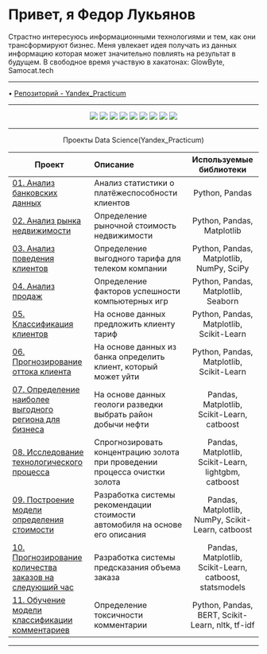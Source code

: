 Привет, я Федор Лукьянов
===============================
Страстно интересуюсь информационными технологиями и тем, как они трансформируют бизнес. Меня увлекает идея получать из данных информацию которая может значительно повлиять на результат в будущем. В свободное время участвую в хакатонах: GlowByte, Samocat.tech

__________________________________________________________________________________________________________________________

• [Репозиторий - Yandex_Practicum](https://github.com/FedorFlowers/Y.P.-1)

__________________________________________________________________________________________________________________________


<p align="center">
  <img src="https://img.shields.io/badge/python-3670A0?style=for-the-badge&logo=python&logoColor=ffdd54" />
  <img src="https://img.shields.io/badge/postgres-%23316192.svg?style=for-the-badge&logo=postgresql&logoColor=white" />
  <img src="https://img.shields.io/badge/Plotly-%233F4F75.svg?style=for-the-badge&logo=plotly&logoColor=white" />
  <img src="https://img.shields.io/badge/SciPy-%230C55A5.svg?style=for-the-badge&logo=scipy&logoColor=%white" />
  <img src="https://img.shields.io/badge/numpy-%23013243.svg?style=for-the-badge&logo=numpy&logoColor=white" />
   <img src="https://img.shields.io/badge/pandas-%23150458.svg?style=for-the-badge&logo=pandas&logoColor=white" />
   <img src="https://img.shields.io/badge/scikit--learn-%23F7931E.svg?style=for-the-badge&logo=scikit-learn&logoColor=white" />
  <img src="https://img.shields.io/badge/Tableau-E97627?style=for-the-badge&logo=Tableau&logoColor=white" />
  <img src="https://img.shields.io/badge/github-%23121011.svg?style=for-the-badge&logo=github&logoColor=white" />
  
</p>

__________________________________________________________________________________________________________________________

<p align="center"> Проекты Data Science(Yandex_Practicum) </p align="center">


| **Проект** | **Описание** | **Используемые библиотеки** |
| -------------------- | :--------------------- |:---------------------------:|
| [01. Анализ банковских данных](https://github.com/FedorFlowers/Y.P.-1/blob/6767128708d4974dd258b4629c2fc6b00e4bfd3e/%D0%98%D1%81%D1%81%D0%BB%D0%B5%D0%B4%D0%BE%D0%B2%D0%B0%D0%BD%D0%B8%D0%B5_%D0%BD%D0%B0%D0%B4%D1%91%D0%B6%D0%BD%D0%BE%D1%81%D1%82%D0%B8_%D0%B7%D0%B0%D1%91%D0%BC%D1%89%D0%B8%D0%BA%D0%BE%D0%B2_%D0%BF%D1%80%D0%BE%D0%B5%D0%BA%D1%82%E2%84%961.ipynb)|Анализ статистики о платёжеспособности клиентов|Python, Pandas|
| [02. Анализ рынка недвижимости](https://github.com/FedorFlowers/Y.P.-1/blob/6767128708d4974dd258b4629c2fc6b00e4bfd3e/%D0%98%D1%81%D1%81%D0%BB%D0%B5%D0%B4%D0%BE%D0%B2%D0%B0%D0%BD%D0%B8%D0%B5_%D0%BE%D0%B1%D1%8A%D0%B5%D0%BA%D1%82%D0%BE%D0%B2_%D0%BD%D0%B5%D0%B4%D0%B2%D0%B8%D0%B6%D0%B8%D0%BC%D0%BE%D1%81%D1%82%D0%B8_%D0%BF%D1%80%D0%BE%D0%B5%D0%BA%D1%82%E2%84%962.ipynb)|Определение рыночной стоимость недвижимости|Python, Pandas, Matplotlib|
| [03. Анализ поведения клиентов](https://github.com/FedorFlowers/Y.P.-1/blob/6767128708d4974dd258b4629c2fc6b00e4bfd3e/%D0%9E%D0%BF%D1%80%D0%B5%D0%B4%D0%B5%D0%BB%D0%B5%D0%BD%D0%B8%D0%B5_%D0%BF%D0%B5%D1%80%D1%81%D0%BF%D0%B5%D0%BA%D1%82%D0%B8%D0%B2%D0%BD%D0%BE%D0%B3%D0%BE_%D1%82%D0%B0%D1%80%D0%B8%D1%84%D0%B0_%D0%B4%D0%BB%D1%8F_%D1%82%D0%B5%D0%BB%D0%B5%D0%BA%D0%BE%D0%BC-%D0%BA%D0%BE%D0%BC%D0%BF%D0%B0%D0%BD%D0%B8%D0%B8_%D0%BF%D1%80%D0%BE%D0%B5%D0%BA%D1%82%E2%84%963.ipynb)|Определение выгодного тарифа для телеком компании|Python, Pandas, Matplotlib, NumPy, SciPy|
| [04. Анализ продаж](https://github.com/FedorFlowers/Y.P.-1/blob/6767128708d4974dd258b4629c2fc6b00e4bfd3e/%D0%9E%D0%BF%D1%80%D0%B5%D0%B4%D0%B5%D0%BB%D0%B5%D0%BD%D0%B8%D0%B5_%D1%83%D1%81%D0%BF%D0%B5%D1%88%D0%BD%D0%BE%D1%81%D1%82%D0%B8_%D0%BA%D0%BE%D0%BC%D0%BF%D1%8C%D1%8E%D1%82%D0%B5%D1%80%D0%BD%D1%8B%D1%85_%D0%B8%D0%B3%D1%80_%D0%BF%D1%80%D0%BE%D0%B5%D0%BA%D1%82%E2%84%964.ipynb)|Определение факторов успешности компьютерных игр|Python, Pandas, Matplotlib, Seaborn|
| [05. Классификация клиентов](https://github.com/FedorFlowers/Y.P.-1/blob/6767128708d4974dd258b4629c2fc6b00e4bfd3e/%D0%A0%D0%B5%D0%BA%D0%BE%D0%BC%D0%B5%D0%BD%D0%B4%D0%B0%D1%86%D0%B8%D1%8F_%D1%82%D0%B0%D1%80%D0%B8%D1%84%D0%BE%D0%B2.ipynb)|На основе данных предложить клиенту тариф|Python, Pandas, Matplotlib, Scikit-Learn|
| [06. Прогнозирование оттока клиента](https://github.com/FedorFlowers/Y.P.-1/blob/6767128708d4974dd258b4629c2fc6b00e4bfd3e/%D0%9E%D1%82%D1%82%D0%BE%D0%BA%20%D0%BA%D0%BB%D0%B8%D0%B5%D0%BD%D1%82%D0%BE%D0%B2.ipynb)|На основе данных из банка определить клиент, который может уйти|Python, Pandas, Matplotlib, Scikit-Learn|
| [07. Определение наиболее выгодного региона для бизнеса](https://github.com/FedorFlowers/Y.P.-1/blob/6767128708d4974dd258b4629c2fc6b00e4bfd3e/%D0%92%D0%BE%D1%81%D1%81%D1%82%D0%B0%D0%BD%D0%BE%D0%B2%D0%BB%D0%B5%D0%BD%D0%B8%D0%B5%20%D0%B7%D0%BE%D0%BB%D0%BE%D1%82%D0%B0%20%D0%B8%D0%B7%20%D1%80%D1%83%D0%B4%D1%8B.ipynb)|На основе данных геологи разведки выбрать район добычи нефти|Pandas, Matplotlib, Scikit-Learn, catboost|
| [08. Исследование технологического процесса](https://github.com/FedorFlowers/Y.P.-1/blob/6767128708d4974dd258b4629c2fc6b00e4bfd3e/%D0%92%D0%BE%D1%81%D1%81%D1%82%D0%B0%D0%BD%D0%BE%D0%B2%D0%BB%D0%B5%D0%BD%D0%B8%D0%B5%20%D0%B7%D0%BE%D0%BB%D0%BE%D1%82%D0%B0%20%D0%B8%D0%B7%20%D1%80%D1%83%D0%B4%D1%8B.ipynb)|Спрогнозировать концентрацию золота при проведении процесса очистки золота|Pandas, Matplotlib, Scikit-Learn, lightgbm, catboost|
| [09. Построение модели определения стоимости](https://github.com/FedorFlowers/Y.P.-1/blob/6767128708d4974dd258b4629c2fc6b00e4bfd3e/%D0%9E%D0%BF%D1%80%D0%B5%D0%B4%D0%B5%D0%BB%D0%B5%D0%BD%D0%B8%D0%B5%20%D1%81%D1%82%D0%BE%D0%B8%D0%BC%D0%BE%D1%81%D1%82%D0%B8%20%D0%B0%D0%B2%D1%82%D0%BE%D0%BC%D0%BE%D0%B1%D0%B8%D0%BB%D0%B5%D0%B9.ipynb)|Разработка системы рекомендации стоимости автомобиля на основе его описания|Pandas, Matplotlib, NumPy, Scikit-Learn, catboost|
| [10. Прогнозирование количества заказов на следующий час](https://github.com/FedorFlowers/Y.P.-1/blob/6767128708d4974dd258b4629c2fc6b00e4bfd3e/%D0%9F%D1%80%D0%BE%D0%B3%D0%BD%D0%BE%D0%B7%D0%B8%D1%80%D0%BE%D0%B2%D0%B0%D0%BD%D0%B8%D0%B5%20%D0%B7%D0%B0%D0%BA%D0%B0%D0%B7%D0%BE%D0%B2%20%D1%82%D0%B0%D0%BA%D1%81%D0%B8.ipynb)|Разработка системы предсказания объема заказа|Pandas, Matplotlib, Scikit-Learn, catboost, statsmodels|
| [11. Обучение модели классификации комментариев](https://github.com/FedorFlowers/Y.P.-1/blob/6767128708d4974dd258b4629c2fc6b00e4bfd3e/%D0%9A%D0%BB%D0%B0%D1%81%D1%81%D0%B8%D1%84%D0%B8%D0%BA%D0%B0%D1%86%D0%B8%D1%8F%20%D0%BA%D0%BE%D0%BC%D0%BC%D0%B5%D0%BD%D1%82%D0%B0%D1%80%D0%B8%D0%B5%D0%B2%20%D0%BD%D0%B0%20%D0%BF%D0%BE%D0%B7%D0%B8%D1%82%D0%B8%D0%B2%D0%BD%D1%8B%D0%B5%20%D0%B8%20%D0%BD%D0%B5%D0%B3%D0%B0%D1%82%D0%B8%D0%B2%D0%BD%D1%8B%D0%B5.ipynb)|Определение токсичности комментарии|Python, Pandas, BERT, Scikit-Learn, nltk, tf-idf|

__________________________________________________________________________________________________________________________
